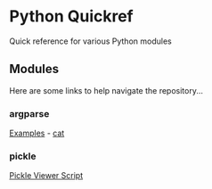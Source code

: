 # Python Quickref
Quick reference for various Python modules

## Modules

Here are some links to help navigate the repository...

### argparse
[Examples](argparser.py) - [cat](cat.py)

### pickle
[Pickle Viewer Script](pickle_viewer.py)
